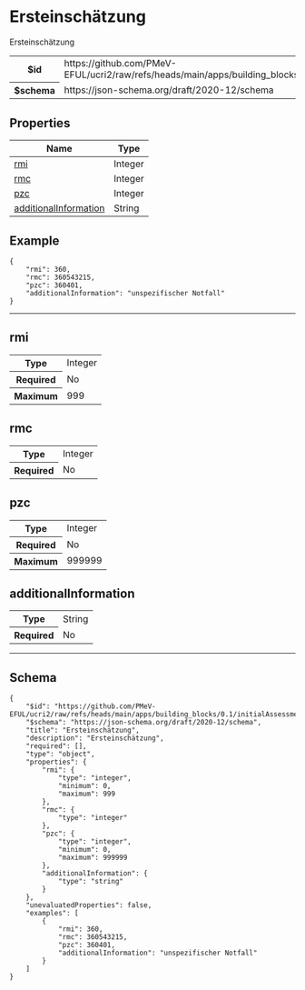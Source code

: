 

# Ersteinschätzung

<p>Ersteinschätzung</p>

<table>
<tbody>
<tr><th>$id</th><td>https://github.com/PMeV-EFUL/ucri2/raw/refs/heads/main/apps/building_blocks/0.1/initialAssessment.schema.json</td></tr>
<tr><th>$schema</th><td>https://json-schema.org/draft/2020-12/schema</td></tr>
</tbody>
</table>

## Properties

<table class="jssd-properties-table"><thead><tr><th colspan="2">Name</th><th>Type</th></tr></thead><tbody><tr><td colspan="2"><a href="#rmi">rmi</a></td><td>Integer</td></tr><tr><td colspan="2"><a href="#rmc">rmc</a></td><td>Integer</td></tr><tr><td colspan="2"><a href="#pzc">pzc</a></td><td>Integer</td></tr><tr><td colspan="2"><a href="#additionalinformation">additionalInformation</a></td><td>String</td></tr></tbody></table>


## Example



```
{
    "rmi": 360,
    "rmc": 360543215,
    "pzc": 360401,
    "additionalInformation": "unspezifischer Notfall"
}
```



<hr />


## rmi


<table class="jssd-property-table">
  <tbody>
    <tr><th>Type</th><td colspan="2">Integer</td></tr>
    <tr>
      <th>Required</th>
      <td colspan="2">No</td>
    </tr>
    <tr>
      <th>Maximum</th>
      <td colspan="2">999</td>
    </tr>
  </tbody>
</table>




## rmc


<table class="jssd-property-table">
  <tbody>
    <tr><th>Type</th><td colspan="2">Integer</td></tr>
    <tr>
      <th>Required</th>
      <td colspan="2">No</td>
    </tr>
    
  </tbody>
</table>




## pzc


<table class="jssd-property-table">
  <tbody>
    <tr><th>Type</th><td colspan="2">Integer</td></tr>
    <tr>
      <th>Required</th>
      <td colspan="2">No</td>
    </tr>
    <tr>
      <th>Maximum</th>
      <td colspan="2">999999</td>
    </tr>
  </tbody>
</table>




## additionalInformation


<table class="jssd-property-table">
  <tbody>
    <tr><th>Type</th><td colspan="2">String</td></tr>
    <tr>
      <th>Required</th>
      <td colspan="2">No</td>
    </tr>
    
  </tbody>
</table>









<hr />

## Schema
```
{
    "$id": "https://github.com/PMeV-EFUL/ucri2/raw/refs/heads/main/apps/building_blocks/0.1/initialAssessment.schema.json",
    "$schema": "https://json-schema.org/draft/2020-12/schema",
    "title": "Ersteinschätzung",
    "description": "Ersteinschätzung",
    "required": [],
    "type": "object",
    "properties": {
        "rmi": {
            "type": "integer",
            "minimum": 0,
            "maximum": 999
        },
        "rmc": {
            "type": "integer"
        },
        "pzc": {
            "type": "integer",
            "minimum": 0,
            "maximum": 999999
        },
        "additionalInformation": {
            "type": "string"
        }
    },
    "unevaluatedProperties": false,
    "examples": [
        {
            "rmi": 360,
            "rmc": 360543215,
            "pzc": 360401,
            "additionalInformation": "unspezifischer Notfall"
        }
    ]
}
```


